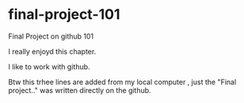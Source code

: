 # final-project-101
Final Project on github 101

I really enjoyd this chapter.

I like to work with github. 

Btw this trhee lines are added from my local computer , just the "Final project.." was written directly on the github.
